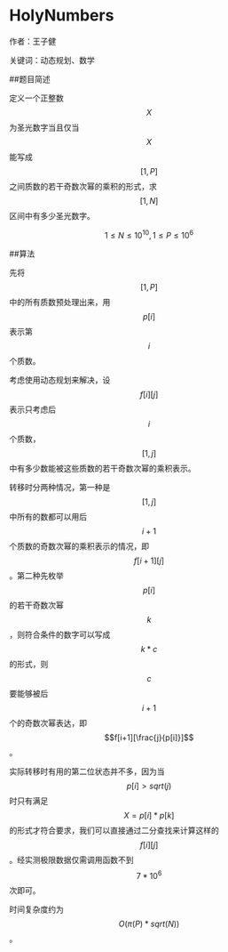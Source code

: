 # HolyNumbers
作者：王子健

关键词：动态规划、数学

##题目简述

定义一个正整数$$X$$为圣光数字当且仅当$$X$$能写成$$[1,P]$$之间质数的若干奇数次幂的乘积的形式，求$$[1,N]$$区间中有多少圣光数字。

$$1≤N≤10^{10},1≤P≤10^6$$

##算法

先将$$[1,P]$$中的所有质数预处理出来，用$$p[i]$$表示第$$i$$个质数。

考虑使用动态规划来解决，设$$f[i][j]$$表示只考虑后$$i$$个质数，$$[1,j]$$中有多少数能被这些质数的若干奇数次幂的乘积表示。

转移时分两种情况，第一种是$$[1,j]$$中所有的数都可以用后$$i+1$$个质数的奇数次幂的乘积表示的情况，即$$f[i+1][j]$$。第二种先枚举$$p[i]$$的若干奇数次幂$$k$$，则符合条件的数字可以写成$$k*c$$的形式，则$$c$$要能够被后$$i+1$$个的奇数次幂表达，即$$f[i+1][\frac{j}{p[i]}]$$。

实际转移时有用的第二位状态并不多，因为当$$p[i]>sqrt(j)$$时只有满足$$X=p[i]*p[k]$$的形式才符合要求，我们可以直接通过二分查找来计算这样的$$f[i][j]$$。经实测极限数据仅需调用函数不到$$7*10^6$$次即可。

时间复杂度约为$$O(π(P)*sqrt(N))$$。

